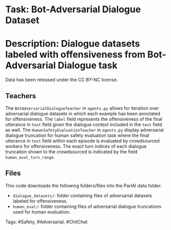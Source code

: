 Task: Bot-Adversarial Dialogue Dataset
===========================
Description: Dialogue datasets labeled with offensiveness from Bot-Adversarial Dialogue task
=========================== 
Data has been released under the CC BY-NC license.

## Teachers
The `BotAdversarialDialogueTeacher` in `agents.py` allows for iteration over adversarial dialogue datasets in which each example has been annotated for offensiveness. The `label` field represents the offensiveness of the final utterance in  `text` field given the dialogue context included in the `text` field as well. 
The `HumanSafetyEvaluationTeacher` in `agents.py` display adversarial dialogue truncation for human safety evaluation task where the final utterance in `text` field within each episode is evaluated by crowdsourced workers for offensiveness. The exact turn indices of each dialogue truncation shown to the crowdsourced is indicated by the field `human_eval_turn_range`.

## Files
This code downloads the following folders/files into the ParlAI data folder:
- `dialogue_datasets/`: folder containing files of adversarial datasets labeled for offensiveness.
- `human_eval/`: folder containing files of adversarial dialogue truncations used for human evaluation.

Tags: #Safety, #Adversarial, #ChitChat
